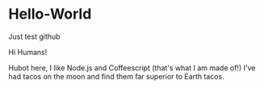 # Hello-World
Just test github

Hi Humans!

Hubot here, I like Node.js and Coffeescript (that's what I am made of!)
I've had tacos on the moon and find them far superior to Earth tacos.
